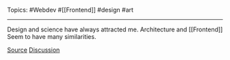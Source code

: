 Topics:
#Webdev #[[Frontend]] #design #art

---

Design and science have always attracted me. Architecture and [[Frontend]] Seem to have many similarities. 

[Source](https://css-tricks.com/the-widening-responsibility-for-front-end-developers/)
[Discussion](https://css-tricks.com/the-widening-responsibility-for-front-end-developers/)